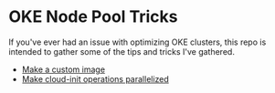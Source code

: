 # OKE Node Pool Tricks

If you've ever had an issue with optimizing OKE clusters, this repo is intended to gather some of the tips and tricks I've gathered.

* [Make a custom image](./Make_a_custom_node_image.md)
* [Make cloud-init operations parallelized](./Make_cloud-init_faster.sh)
